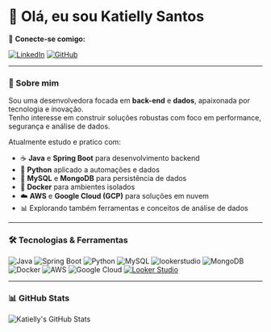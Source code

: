 # 👋 Olá, eu sou Katielly Santos

🤝 **Conecte-se comigo:**  

[![LinkedIn](https://img.shields.io/badge/-LinkedIn-0A66C2?style=flat&logo=linkedin&logoColor=white)](https://www.linkedin.com/in/katielly-santos/)  [![GitHub](https://img.shields.io/badge/-GitHub-181717?style=flat&logo=github&logoColor=white)](https://github.com/KatiellySantos) 

---

### 🧠 Sobre mim

Sou uma desenvolvedora focada em **back-end** e **dados**, apaixonada por tecnologia e inovação.  
Tenho interesse em construir soluções robustas com foco em performance, segurança e análise de dados.

Atualmente estudo e pratico com:

- ☕ **Java** e **Spring Boot** para desenvolvimento backend  
- 🐍 **Python** aplicado a automações e dados  
- 💾 **MySQL** e **MongoDB** para persistência de dados  
- 🐳 **Docker** para ambientes isolados  
- ☁️ **AWS** e **Google Cloud (GCP)** para soluções em nuvem  
- 📊 Explorando também ferramentas e conceitos de análise de dados

---

### 🛠️ Tecnologias & Ferramentas

![Java](https://img.shields.io/badge/Java-ED8B00?style=for-the-badge&logo=openjdk&logoColor=white)
![Spring Boot](https://img.shields.io/badge/Spring_Boot-6DB33F?style=for-the-badge&logo=spring-boot&logoColor=white)
![Python](https://img.shields.io/badge/Python-3776AB?style=for-the-badge&logo=python&logoColor=white)
![MySQL](https://img.shields.io/badge/MySQL-005C84?style=for-the-badge&logo=mysql&logoColor=white)
![lookerstudio](https://lookerstudio.google.com/u/0/reporting/fe3b1e06-ecc8-4695-a67d-ac9aa8da2081/page/Qp7aF)
![MongoDB](https://img.shields.io/badge/MongoDB-4EA94B?style=for-the-badge&logo=mongodb&logoColor=white)
![Docker](https://img.shields.io/badge/Docker-2496ED?style=for-the-badge&logo=docker&logoColor=white)
![AWS](https://img.shields.io/badge/AWS-232F3E?style=for-the-badge&logo=amazon-aws&logoColor=white)
![Google Cloud](https://img.shields.io/badge/Google_Cloud-4285F4?style=for-the-badge&logo=google-cloud&logoColor=white)
[![Looker Studio](https://img.shields.io/badge/-Looker_Studio-FF6F00?style=flat&logo=google&logoColor=white)](https://lookerstudio.google.com/u/0/reporting/fe3b1e06-ecc8-4695-a67d-ac9aa8da2081/page/Qp7aF)


---

### 📊 GitHub Stats

![Katielly's GitHub Stats](https://github-readme-stats.vercel.app/api?username=KatiellySantos&show_icons=true&theme=radical)
